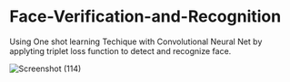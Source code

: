 # Face-Verification-and-Recognition

   Using One shot learning Techique with Convolutional Neural Net by applyting triplet loss function to detect and recognize face.


![Screenshot (114)](https://user-images.githubusercontent.com/59415075/91631052-0bf32e80-e9f4-11ea-8c5f-d2dff624a5d8.png)
